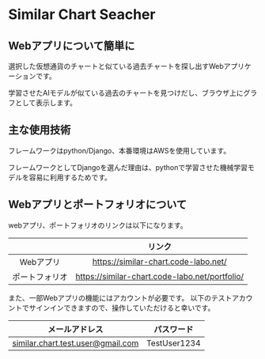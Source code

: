# Similar Chart Seacher

## Webアプリについて簡単に

選択した仮想通貨のチャートと似ている過去チャートを探し出すWebアプリケーションです。

学習させたAIモデルが似ている過去のチャートを見つけだし、ブラウザ上にグラフとして表示します。


## 主な使用技術

フレームワークはpython/Django、本番環境はAWSを使用しています。

フレームワークとしてDjangoを選んだ理由は、pythonで学習させた機械学習モデルを容易に利用するためです。

## Webアプリとポートフォリオについて

webアプリ、ポートフォリオのリンクは以下になります。

||リンク|
:---:|:---:
|Webアプリ|https://similar-chart.code-labo.net/|
|ポートフォリオ|https://similar-chart.code-labo.net/portfolio/|

また、一部Webアプリの機能にはアカウントが必要です。
以下のテストアカウントでサインインできますので、操作していただけると幸いです。

|メールアドレス|パスワード|
:---:|:---:
|similar.chart.test.user@gmail.com|TestUser1234|




